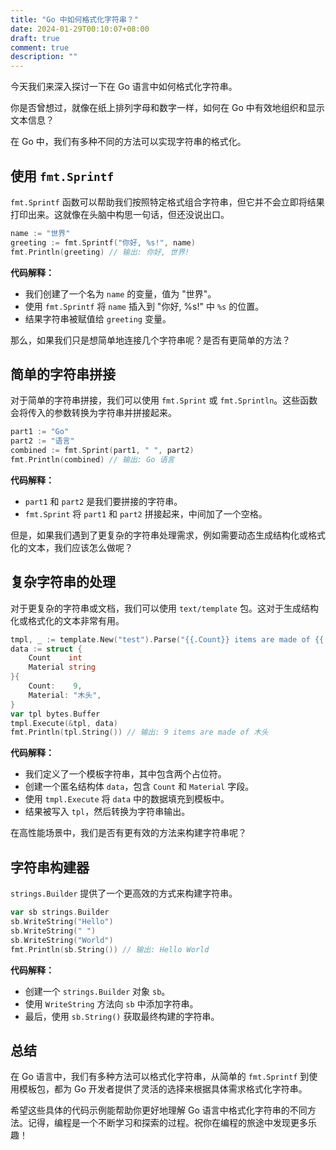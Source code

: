 ```yaml
---
title: "Go 中如何格式化字符串？"
date: 2024-01-29T00:10:07+08:00
draft: true
comment: true
description: ""
---
```


今天我们来深入探讨一下在 Go 语言中如何格式化字符串。

你是否曾想过，就像在纸上排列字母和数字一样，如何在 Go 中有效地组织和显示文本信息？

在 Go 中，我们有多种不同的方法可以实现字符串的格式化。

## 使用 `fmt.Sprintf`

`fmt.Sprintf` 函数可以帮助我们按照特定格式组合字符串，但它并不会立即将结果打印出来。这就像在头脑中构思一句话，但还没说出口。

```go
name := "世界"
greeting := fmt.Sprintf("你好, %s!", name)
fmt.Println(greeting) // 输出: 你好, 世界!
```

**代码解释：**
- 我们创建了一个名为 `name` 的变量，值为 "世界"。
- 使用 `fmt.Sprintf` 将 `name` 插入到 "你好, %s!" 中 `%s` 的位置。
- 结果字符串被赋值给 `greeting` 变量。

那么，如果我们只是想简单地连接几个字符串呢？是否有更简单的方法？

## 简单的字符串拼接

对于简单的字符串拼接，我们可以使用 `fmt.Sprint` 或 `fmt.Sprintln`。这些函数会将传入的参数转换为字符串并拼接起来。

```go
part1 := "Go"
part2 := "语言"
combined := fmt.Sprint(part1, " ", part2)
fmt.Println(combined) // 输出: Go 语言
```

**代码解释：**
- `part1` 和 `part2` 是我们要拼接的字符串。
- `fmt.Sprint` 将 `part1` 和 `part2` 拼接起来，中间加了一个空格。

但是，如果我们遇到了更复杂的字符串处理需求，例如需要动态生成结构化或格式化的文本，我们应该怎么做呢？

## 复杂字符串的处理

对于更复杂的字符串或文档，我们可以使用 `text/template` 包。这对于生成结构化或格式化的文本非常有用。

```go
tmpl, _ := template.New("test").Parse("{{.Count}} items are made of {{.Material}}")
data := struct {
    Count    int
    Material string
}{
    Count:    9,
    Material: "木头",
}
var tpl bytes.Buffer
tmpl.Execute(&tpl, data)
fmt.Println(tpl.String()) // 输出: 9 items are made of 木头
```

**代码解释：**
- 我们定义了一个模板字符串，其中包含两个占位符。
- 创建一个匿名结构体 `data`，包含 `Count` 和 `Material` 字段。
- 使用 `tmpl.Execute` 将 `data` 中的数据填充到模板中。
- 结果被写入 `tpl`，然后转换为字符串输出。

在高性能场景中，我们是否有更有效的方法来构建字符串呢？

## 字符串构建器

`strings.Builder` 提供了一个更高效的方式来构建字符串。

```go
var sb strings.Builder
sb.WriteString("Hello")
sb.WriteString(" ")
sb.WriteString("World")
fmt.Println(sb.String()) // 输出: Hello World
```

**代码解释：**
- 创建一个 `strings.Builder` 对象 `sb`。
- 使用 `WriteString` 方法向 `sb` 中添加字符串。
- 最后，使用 `sb.String()` 获取最终构建的字符串。

## 总结

在 Go 语言中，我们有多种方法可以格式化字符串，从简单的 `fmt.Sprintf` 到使用模板包，都为 Go 开发者提供了灵活的选择来根据具体需求格式化字符串。

希望这些具体的代码示例能帮助你更好地理解 Go 语言中格式化字符串的不同方法。记得，编程是一个不断学习和探索的过程。祝你在编程的旅途中发现更多乐趣！
